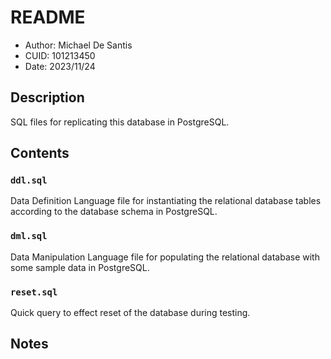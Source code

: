 # README
* Author: Michael De Santis
* CUID: 101213450
* Date: 2023/11/24

## Description
SQL files for replicating this database in PostgreSQL.

## Contents

### `ddl.sql`
Data Definition Language file for instantiating the relational database tables according to the database schema in PostgreSQL.

### `dml.sql`
Data Manipulation Language file for populating the relational database with some sample data in PostgreSQL.

### `reset.sql`
Quick query to effect reset of the database during testing.

## Notes

